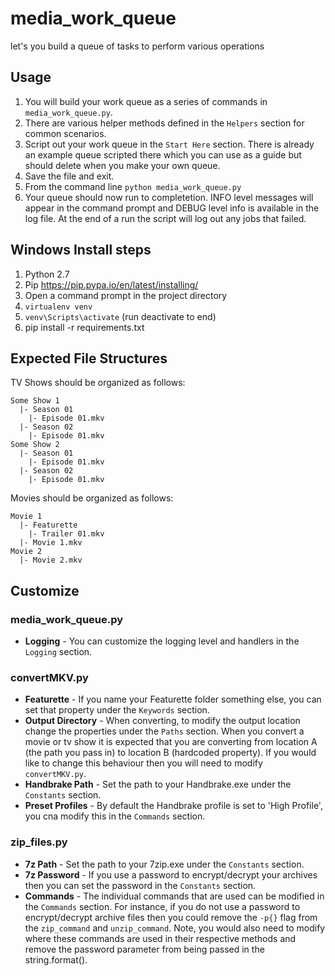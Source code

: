 # media_work_queue
let's you build a queue of tasks to perform various operations

## Usage
1. You will build your work queue as a series of commands in `media_work_queue.py`.
2. There are various helper methods defined in the `Helpers` section for common scenarios.
3. Script out your work queue in the `Start Here` section.  There is already an example queue scripted there which you can use as a guide but should delete when you make your own queue.
4. Save the file and exit.
5. From the command line `python media_work_queue.py`
6. Your queue should now run to completetion.  INFO level messages will appear in the command prompt and DEBUG level info is available in the log file.  At the end of a run the script will log out any jobs that failed.

## Windows Install steps

1. Python 2.7
2. Pip https://pip.pypa.io/en/latest/installing/
3. Open a command prompt in the project directory
4. `virtualenv venv`
5. `venv\Scripts\activate` (run deactivate to end)
3. pip install -r requirements.txt

## Expected File Structures

TV Shows should be organized as follows:
```
Some Show 1
  |- Season 01
    |- Episode 01.mkv
  |- Season 02
    |- Episode 01.mkv
Some Show 2
  |- Season 01
    |- Episode 01.mkv
  |- Season 02
    |- Episode 01.mkv
```

Movies should be organized as follows:
```
Movie 1
  |- Featurette
    |- Trailer 01.mkv
  |- Movie 1.mkv
Movie 2
  |- Movie 2.mkv
```

## Customize

### media_work_queue.py
* **Logging** - You can customize the logging level and handlers in the `Logging` section.

### convertMKV.py
* **Featurette** - If you name your Featurette folder something else, you can set that property under the `Keywords` section.
* **Output Directory** - When converting, to modify the output location change the properties under the `Paths` section. When you convert a movie or tv show it is expected that you are converting from location A (the path you pass in) to location B (hardcoded property).  If you would like to change this behaviour then you will need to modify `convertMKV.py`.
* **Handbrake Path** - Set the path to your Handbrake.exe under the `Constants` section.
*  **Preset Profiles** - By default the Handbrake profile is set to 'High Profile', you cna modify this in the `Commands` section.

### zip_files.py
* **7z Path** - Set the path to your 7zip.exe under the `Constants` section.
* **7z Password** - If you use a password to encrypt/decrypt your archives then you can set the password in the `Constants` section.
* **Commands** - The individual commands that are used can be modified in the `Commands` section.  For instance, if you do not use a password to encrypt/decrypt archive files then you could remove the `-p{}` flag from the `zip_command` and `unzip_command`.  Note, you would also need to modify where these commands are used in their respective methods and remove the password parameter from being passed in the string.format().
